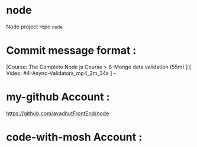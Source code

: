 # node 
Node project repo `node` 

# Commit message format : 
[Course: The Complete Node js Course > 8-Mongo data validation (55m) ] [ Video: #4-Async-Validators_mp4_2m_34s ] - 


# my-github Account : 
https://github.com/avadhutFrontEnd/node 

# code-with-mosh Account : 
